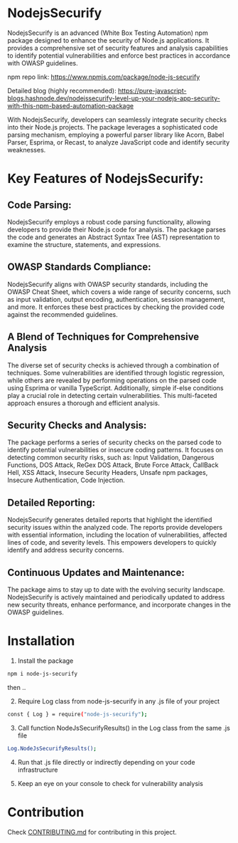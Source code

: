 # NodejsSecurify

NodejsSecurify is an advanced (White Box Testing Automation) npm package designed to enhance the security of Node.js applications. It provides a comprehensive set of security features and analysis capabilities to identify potential vulnerabilities and enforce best practices in accordance with OWASP guidelines.

npm repo link: https://www.npmjs.com/package/node-js-securify

Detailed blog (highly recommended): https://pure-javascript-blogs.hashnode.dev/nodejssecurify-level-up-your-nodejs-app-security-with-this-npm-based-automation-package

With NodejsSecurify, developers can seamlessly integrate security checks into their Node.js projects. The package leverages a sophisticated code parsing mechanism, employing a powerful parser library like Acorn, Babel Parser, Esprima, or Recast, to analyze JavaScript code and identify security weaknesses.

# Key Features of NodejsSecurify:

## Code Parsing:
 NodejsSecurify employs a robust code parsing functionality, allowing developers to provide their Node.js code for analysis. The package parses the code and generates an Abstract Syntax Tree (AST) representation to examine the structure, statements, and expressions.

## OWASP Standards Compliance: 
NodejsSecurify aligns with OWASP security standards, including the OWASP Cheat Sheet, which covers a wide range of security concerns, such as input validation, output encoding, authentication, session management, and more. It enforces these best practices by checking the provided code against the recommended guidelines.

## A Blend of Techniques for Comprehensive Analysis
The diverse set of security checks is achieved through a combination of techniques. Some vulnerabilities are identified through logistic regression, while others are revealed by performing operations on the parsed code using Esprima or vanilla TypeScript. Additionally, simple if-else conditions play a crucial role in detecting certain vulnerabilities. This multi-faceted approach ensures a thorough and efficient analysis.

## Security Checks and Analysis: 
The package performs a series of security checks on the parsed code to identify potential vulnerabilities or insecure coding patterns. It focuses on detecting common security risks, such as: Input Validation, Dangerous Functions, DOS Attack, ReGex DOS Attack, Brute Force Attack, CallBack Hell, XSS Attack, Insecure Security Headers, Unsafe npm packages, Insecure Authentication, Code Injection.

## Detailed Reporting: 
NodejsSecurify generates detailed reports that highlight the identified security issues within the analyzed code. The reports provide developers with essential information, including the location of vulnerabilities, affected lines of code, and severity levels. This empowers developers to quickly identify and address security concerns.

## Continuous Updates and Maintenance: 
The package aims to stay up to date with the evolving security landscape. NodejsSecurify is actively maintained and periodically updated to address new security threats, enhance performance, and incorporate changes in the OWASP guidelines.


# Installation 

1. Install the package

```bash
npm i node-js-securify
```

then ..

2. Require Log class from node-js-securify in any .js file of your project

```bash
const { Log } = require("node-js-securify");
```

3. Call function NodeJsSecurifyResults() in the Log class from the same .js file

```bash
Log.NodeJsSecurifyResults();
```

4. Run that .js file directly or indirectly depending on your code infrastructure

5. Keep an eye on your console to check for vulnerability analysis

# Contribution

Check [CONTRIBUTING.md](https://github.com/prayas7102/NodejsSecurify/blob/main/CONTRIBUTING.md) for contributing in this project.
